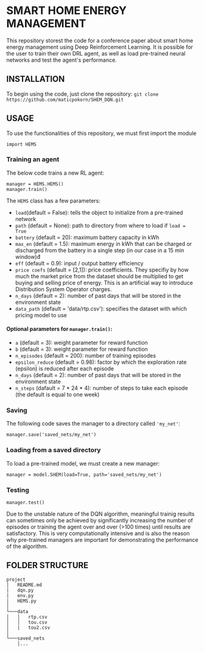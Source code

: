 # SMART HOME ENERGY MANAGEMENT
This repository storest the code for a conference paper about smart home energy management using Deep Reinforcement Learning. It is possible for the user to train their own DRL agent, as well as load pre-trained neural networks and test the agent's performance.

## INSTALLATION
To begin using the code, just clone the repository:
```git clone https://github.com/maticpokorn/SHEM_DQN.git```

## USAGE
To use the functionalities of this repository, we must first import the module
```
import HEMS
```
### Training an agent
The below code trains a new RL agent:
```
manager = HEMS.HEMS()
manager.train()
```
The ```HEMS``` class has a few parameters:
- ```load```(default = False): tells the object to initialize from a pre-trained network
- ```path``` (default = None): path to directory from where to load if ```load = True```
- ```battery``` (default = 20): maximum battery capacity in kWh
- ```max_en``` (default = 1.5): maximum energy in kWh that can be charged or discharged from the battery in a single step (in our case in a 15 min window)đ
- ```eff``` (default = 0.9): input / output battery efficiency
- ```price coefs``` (default = [2,1]): price coefficients. They specifiy by how much the market price from the dataset should be multiplied to get buying and selling price of energy. This is an artificial way to introduce Distribution System Operator charges.
- ```n_days``` (default = 2): number of past days that will be stored in the environment state
- ```data_path``` (default = 'data/rtp.csv'): specifies the dataset with which pricing model to use
#### Optional parameters for ```manager.train()```:
- ```a``` (default = 3): weight parameter for reward function
- ```b``` (default = 3): weight parameter for reward function
- ```n_episodes``` (default = 200): number of training episodes
- ```epsilon_reduce``` (default = 0.98): factor by which the exploration rate (epsilon) is reduced after each episode
- ```n_days``` (default = 2): number of past days that will be stored in the environment state
- ```n_steps``` (dafault = 7 * 24 * 4): number of steps to take each episode (the default is equal to one week)

### Saving
The following code saves the manager to a directory called ```'my_net'```:
```
manager.save('saved_nets/my_net')
```

### Loading from a saved directory
To load a pre-trained model, we must create a new manager:
```
manager = model.SHEM(load=True, path='saved_nets/my_net')
```

### Testing
```
manager.test()
```
Due to the unstable nature of the DQN algorithm, meaningful trainig results can sometimes only be achieved by significantly increasing the number of episodes or training the agent over and over (>100 times) until results are satisfactory. This is very computationally intensive and is also the reason why pre-trained managers are important for demonstrating the performance of the algorithm.

## FOLDER STRUCTURE
```
project
│   README.md
|   dqn.py
|   env.py
|   HEMS.py
│
└───data
│   │   rtp.csv
│   │   tou.csv
│   |   tou2.csv
│
└───saved_nets
    │...  
```
